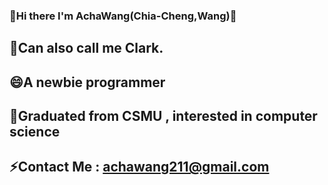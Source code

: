 ### 🌱Hi there I'm AchaWang(Chia-Cheng,Wang)👋
## 💬Can also call me Clark.
## 😄A newbie programmer
## 🔭Graduated from CSMU , interested in computer science
## ⚡Contact Me : achawang211@gmail.com


<!--
**AchaWang/AchaWang** is a ✨ _special_ ✨ repository because its `README.md` (this file) appears on your GitHub profile.

Here are some ideas to get you started:

- 🔭 I’m currently working on ...
- 🌱 I’m currently learning ...
- 👯 I’m looking to collaborate on ...
- 🤔 I’m looking for help with ...
- 💬 Ask me about ...
- 📫 How to reach me: ...
- 😄 Pronouns: ...
- ⚡ Fun fact: ...
-->
